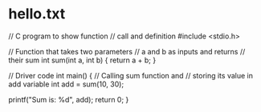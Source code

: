 # hello.txt
// C program to show function
// call and definition
#include <stdio.h>

// Function that takes two parameters 
// a and b as inputs and returns 
// their sum
int sum(int a, int b) 
{ 
return a + b; 
}

// Driver code
int main()
{
// Calling sum function and 
// storing its value in add variable
int add = sum(10, 30);

printf("Sum is: %d", add);
return 0;
}

